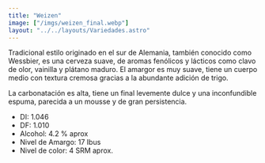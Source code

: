 ```yaml
---
title: "Weizen"
image: ["/imgs/weizen_final.webp"] 
layout: "../../layouts/Variedades.astro"
---
```


Tradicional estilo originado en el sur de Alemania, también conocido como Wessbier, es una cerveza suave, de aromas fenólicos y lácticos como clavo de olor, vainilla y plátano maduro. El amargor es muy suave, tiene un cuerpo medio con textura cremosa gracias a la abundante adición de trigo.

La carbonatación es alta, tiene un final levemente dulce y una inconfundible espuma, parecida a un mousse y de gran persistencia.

<ul id="custom-list">
    <li>DI: 1.046</li>
    <li>DF: 1.010</li>
    <li>Alcohol: 4.2 % aprox</li>
    <li>Nivel de Amargo: 17 Ibus</li>
    <li>Nivel de color: 4 SRM aprox.</li>
</ul>